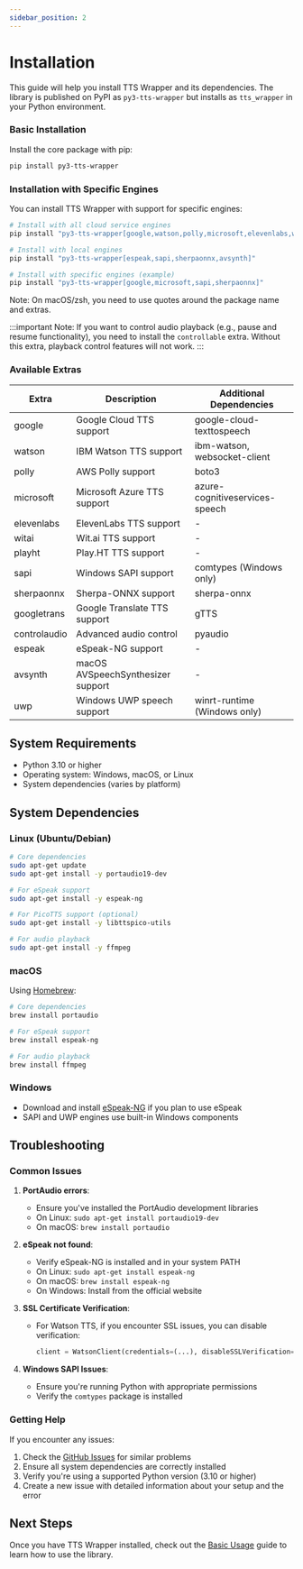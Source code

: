 ```yaml
---
sidebar_position: 2
---
```


# Installation

This guide will help you install TTS Wrapper and its dependencies. The library is published on PyPI as `py3-tts-wrapper` but installs as `tts_wrapper` in your Python environment.

### Basic Installation

Install the core package with pip:

```bash
pip install py3-tts-wrapper
```

### Installation with Specific Engines

You can install TTS Wrapper with support for specific engines:

```bash
# Install with all cloud service engines
pip install "py3-tts-wrapper[google,watson,polly,microsoft,elevenlabs,witai,playht]"

# Install with local engines
pip install "py3-tts-wrapper[espeak,sapi,sherpaonnx,avsynth]"

# Install with specific engines (example)
pip install "py3-tts-wrapper[google,microsoft,sapi,sherpaonnx]"
```

Note: On macOS/zsh, you need to use quotes around the package name and extras.

:::important
Note: If you want to control audio playback (e.g., pause and resume functionality), you need to install the `controllable` extra. Without this extra, playback control features will not work.
:::

### Available Extras

| Extra         | Description                           | Additional Dependencies |
|--------------|---------------------------------------|------------------------|
| google       | Google Cloud TTS support              | google-cloud-texttospeech |
| watson       | IBM Watson TTS support                | ibm-watson, websocket-client |
| polly        | AWS Polly support                     | boto3 |
| microsoft    | Microsoft Azure TTS support           | azure-cognitiveservices-speech |
| elevenlabs   | ElevenLabs TTS support               | - |
| witai        | Wit.ai TTS support                    | - |
| playht       | Play.HT TTS support                   | - |
| sapi         | Windows SAPI support                  | comtypes (Windows only) |
| sherpaonnx   | Sherpa-ONNX support                  | sherpa-onnx |
| googletrans  | Google Translate TTS support          | gTTS |
| controlaudio | Advanced audio control                | pyaudio |
| espeak       | eSpeak-NG support                    | - |
| avsynth      | macOS AVSpeechSynthesizer support    | - |
| uwp          | Windows UWP speech support           | winrt-runtime (Windows only) |

## System Requirements

- Python 3.10 or higher
- Operating system: Windows, macOS, or Linux
- System dependencies (varies by platform)

## System Dependencies

### Linux (Ubuntu/Debian)

```bash
# Core dependencies
sudo apt-get update
sudo apt-get install -y portaudio19-dev

# For eSpeak support
sudo apt-get install -y espeak-ng

# For PicoTTS support (optional)
sudo apt-get install -y libttspico-utils

# For audio playback
sudo apt-get install -y ffmpeg
```

### macOS

Using [Homebrew](https://brew.sh):

```bash
# Core dependencies
brew install portaudio

# For eSpeak support
brew install espeak-ng

# For audio playback
brew install ffmpeg
```

### Windows

- Download and install [eSpeak-NG](https://github.com/espeak-ng/espeak-ng/releases) if you plan to use eSpeak
- SAPI and UWP engines use built-in Windows components


## Troubleshooting

### Common Issues

1. **PortAudio errors**:
   - Ensure you've installed the PortAudio development libraries
   - On Linux: `sudo apt-get install portaudio19-dev`
   - On macOS: `brew install portaudio`

2. **eSpeak not found**:
   - Verify eSpeak-NG is installed and in your system PATH
   - On Linux: `sudo apt-get install espeak-ng`
   - On macOS: `brew install espeak-ng`
   - On Windows: Install from the official website

3. **SSL Certificate Verification**:
   - For Watson TTS, if you encounter SSL issues, you can disable verification:
     ```python
     client = WatsonClient(credentials=(...), disableSSLVerification=True)
     ```

4. **Windows SAPI Issues**:
   - Ensure you're running Python with appropriate permissions
   - Verify the `comtypes` package is installed

### Getting Help

If you encounter any issues:

1. Check the [GitHub Issues](https://github.com/willwade/tts-wrapper/issues) for similar problems
2. Ensure all system dependencies are correctly installed
3. Verify you're using a supported Python version (3.10 or higher)
4. Create a new issue with detailed information about your setup and the error

## Next Steps

Once you have TTS Wrapper installed, check out the [Basic Usage](guides/basic-usage) guide to learn how to use the library. 